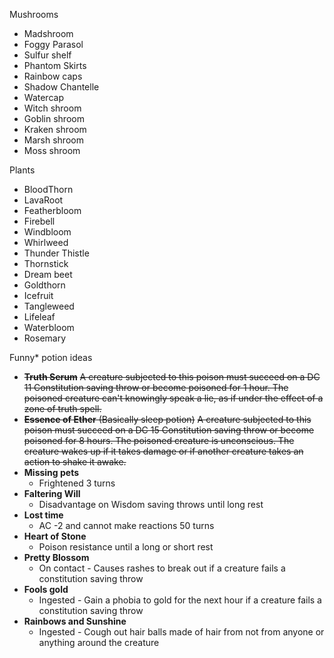 Mushrooms
- Madshroom
- Foggy Parasol
- Sulfur shelf
- Phantom Skirts
- Rainbow caps
- Shadow Chantelle
- Watercap
- Witch shroom
- Goblin shroom
- Kraken shroom
- Marsh shroom
- Moss shroom

Plants
- BloodThorn
- LavaRoot
- Featherbloom
- Firebell
- Windbloom
- Whirlweed
- Thunder Thistle
- Thornstick
- Dream beet
- Goldthorn
- Icefruit
- Tangleweed
- Lifeleaf
- Waterbloom
- Rosemary

Funny* potion ideas
- ~~**Truth Serum**~~ 
	~~A creature subjected to this poison must succeed on a DC 11 Constitution saving throw or become poisoned for 1 hour. The poisoned creature can't knowingly speak a lie, as if under the effect of a zone of truth spell.~~
- ~~**Essence of Ether** (Basically sleep potion)~~
	~~A creature subjected to this poison must succeed on a DC 15 Constitution saving throw or become poisoned for 8 hours. The poisoned creature is unconscious. The creature wakes up if it takes damage or if another creature takes an action to shake it awake.~~
- **Missing pets**
	- Frightened 3 turns
- **Faltering Will**
	- Disadvantage on Wisdom saving throws until long rest
- **Lost time**
	- AC -2 and cannot make reactions 50 turns
- **Heart of Stone**
	- Poison resistance until a long or short rest
- **Pretty Blossom**
	- On contact - Causes rashes to break out if a creature fails a constitution saving throw
- **Fools gold**
	- Ingested - Gain a phobia to gold for the next hour if a creature fails a constitution saving throw
- **Rainbows and Sunshine**
	- Ingested - Cough out hair balls made of hair from not from anyone or anything around the creature 